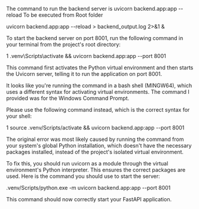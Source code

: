 
The command to run the backend server is
  uvicorn backend.app:app --reload
  To be executed from Root folder
  
  uvicorn backend.app:app --reload > backend_output.log 2>&1 &


  To start the backend server on port 8001, run
  the following command in your terminal from
  the project's root directory:



   1 .venv\Scripts\activate && uvicorn backend.app:app --port 8001



  This command first activates the Python
  virtual environment and then starts the
  Uvicorn server, telling it to run the
  application on port 8001.

  It looks like you're running the command in a
  bash shell (MINGW64), which uses a different
  syntax for activating virtual environments.
  The command I provided was for the Windows
  Command Prompt.

  Please use the following command instead,
  which is the correct syntax for your shell:



   1 source .venv/Scripts/activate && uvicorn backend.app:app --port 8001

   The original error was most likely caused by running the command from your
  system's global Python installation, which doesn't have the necessary packages
  installed, instead of the project's isolated virtual environment.


  To fix this, you should run uvicorn as a module through the virtual
  environment's Python interpreter. This ensures the correct packages are used.
  Here is the command you should use to start the server:


  .venv/Scripts/python.exe -m uvicorn backend.app:app --port 8001


  This command should now correctly start your FastAPI application.